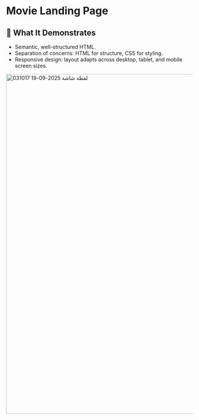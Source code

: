 # Movie Landing Page

## 🎯 What It Demonstrates

- Semantic, well-structured HTML.  
- Separation of concerns: HTML for structure, CSS for styling.  
- Responsive design: layout adapts across desktop, tablet, and mobile screen sizes.
<img width="1920" height="919" alt="لقطة شاشة 2025-09-19 031017" src="https://github.com/user-attachments/assets/76c5ff9c-35d6-4a38-817b-b68367bd4ae6" />
